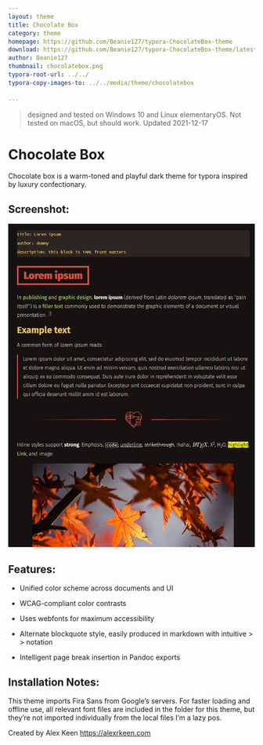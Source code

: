 ```yaml
---
layout: theme
title: Chocolate Box
category: theme
homepage: https://github.com/Beanie127/typora-ChocolateBox-theme
download: https://github.com/Beanie127/typora-ChocolateBox-theme/latest/
author: Beanie127
thumbnail: chocolatebox.png
typora-root-url: ../../
typora-copy-images-to: ../../media/theme/chocolatebox

---
```


> designed and tested on Windows 10 and Linux elementaryOS. Not tested on macOS, but should work.
> Updated 2021-12-17

# Chocolate Box

Chocolate box is a warm-toned and playful dark theme for typora inspired by luxury confectionary.

## Screenshot:

![chocolate-box-demo1](/media/theme/chocolatebox/chocolate-box-demo1.jpg)

## Features:

- Unified color scheme across documents and UI
- WCAG-compliant color contrasts
- Uses webfonts for maximum accessibility

- Alternate blockquote style, easily produced in markdown with intuitive > > notation

- Intelligent page break insertion in Pandoc exports

## Installation Notes:

This theme imports Fira Sans from Google’s servers. For faster loading and offline use, all relevant font files are included in the folder for this theme, but they’re not imported individually from the local files I’m a lazy pos.

Created by Alex Keen https://alexrkeen.com
